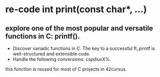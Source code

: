 # re-code int print(const char*, ...)
## explore one of the most popular and versatile functions in C: printf(). 
- Discover variadic functions in C. The key to a successful ft_printf is well-structured and extensible code.
- Handle the following conversions: cspdiuxX%.
  
this function is reused for most of  C projects in 42cursus.
